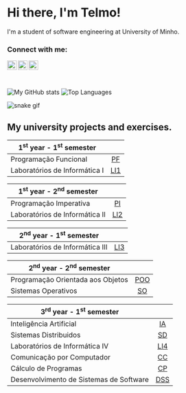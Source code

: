 # Hi there, I'm Telmo! 

<!--
[![Instagram badge](https://img.shields.io/badge/-@telmo.maciel-red?style=for-the-badge&logo=Instagram&logoColor=white)](https://www.instagram.com/telmo.maciel/)
[![Email badge](https://img.shields.io/badge/-telmomaciel9-c71610?style=for-the-badge&logo=Gmail&logoColor=white)](mailto:telmomaciel9@gmail.com)
-->

I'm a student of software engineering at University of Minho. 

### Connect with me:

[<img align="left" alt="Instagram" width="22px" src="https://cdn.jsdelivr.net/npm/simple-icons@v3/icons/instagram.svg" />][instagram]
[<img align="left" alt="Twitter" width="22px" src="https://cdn.jsdelivr.net/npm/simple-icons@v3/icons/twitter.svg" />][twitter]
[<img align="left" alt="LinkedIn" width="22px" src="https://cdn.jsdelivr.net/npm/simple-icons@v3/icons/linkedin.svg" />][LinkedIn]

<br />
<br />
<br />


![My GitHub stats](https://github-readme-stats.vercel.app/api?username=telmomaciel9&count_private=true&show_icons=true&theme=nord&hide=contribs&hide_border=true)
![Top Languages](https://github-readme-stats.vercel.app/api/top-langs/?username=telmomaciel9&layout=compact&theme=nord&hide_border=true)

![snake gif](https://github.com/telmomaciel9/telmomaciel9/blob/output/github-contribution-grid-snake.gif)


## My university projects and exercises.

| 1<sup>st</sup> year - 1<sup>st</sup> semester |  |
| --- | :---: |
| Programação Funcional | [PF](https://github.com/telmomaciel9/PF) | 
| Laboratórios de Informática I | [LI1](https://github.com/telmomaciel9/LI1) |


| 1<sup>st</sup> year - 2<sup>nd</sup> semester |  |
| --- | :---: |
| Programação Imperativa | [PI](https://github.com/telmomaciel9/PI)  |
| Laboratórios de Informática II | [LI2](https://github.com/telmomaciel9/LI2) |

| 2<sup>nd</sup> year - 1<sup>st</sup> semester |  |
| --- | :---: |
| Laboratórios de Informática III | [LI3](https://github.com/telmomaciel9/LI3) |

| 2<sup>nd</sup> year - 2<sup>nd</sup> semester |  |
| --- | :---: |
| Programação Orientada aos Objetos | [POO](https://github.com/telmomaciel9/POO)  |
| Sistemas Operativos | [SO](https://github.com/telmomaciel9/SO) |

| 3<sup>rd</sup> year - 1<sup>st</sup> semester |  |
| --- | :---: |
| Inteligência Artificial | [IA]()  |
| Sistemas Distribuidos | [SD]()  |
| Laboratórios de Informática IV | [LI4]()  |
| Comunicação por Computador | [CC]()  |
| Cálculo de Programas | [CP]()  |
| Desenvolvimento de Sistemas de Software | [DSS]()  |





<!--
## My other projects

- [**Title**](repository) - Description.

## My programming skills

- Python
- Haskell
- C
- Java
- CSS
- Html

-->

[twitter]: https://twitter.com/telmo_maciel
[instagram]: https://instagram.com/telmo.maciel
[LinkedIn]: https://www.linkedin.com/in/telmo-maciel-4242b111a/
